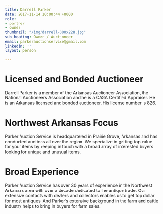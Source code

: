 ```yaml
---
title: Darrell Parker
date: 2017-11-14 10:00:44 +0000
role:
- partner
- owner
thumbnail: "/img/darrell-300x228.jpg"
sub_heading: Owner / Auctioneer
email: parkerauctionservice@gmail.com
linkedin: ''
layout: person

---
```

# Licensed and Bonded Auctioneer
Darrell Parker is a member of the Arkansas Auctioneer Association, the National Auctioneers Association and he is a CAGA Certified Appraiser. He is an Arkansas licensed and bonded auctioneer. His license number is 826.

# Northwest Arkansas Focus
Parker Auction Service is headquartered in Prairie Grove, Arkansas and has conducted auctions all over the region. We specialize in getting top value for your items by keeping in touch with a broad array of interested buyers looking for unique and unusual items.

# Broad Experience
Parker Auction Service has over 30 years of experience in the Northwest Arkansas area with over a decade dedicated to the antique trade. Our extensive contacts with dealers and collectors enables us to get top dollar for most antiques. And Parker’s extensive background in the farm and cattle industry helps to bring in buyers for farm sales.

